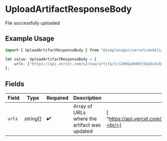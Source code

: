 # UploadArtifactResponseBody

File successfully uploaded

## Example Usage

```typescript
import { UploadArtifactResponseBody } from "@simplesagar/vercel/models/uploadartifactop.js";

let value: UploadArtifactResponseBody = {
    urls: ["https://api.vercel.com/v2/now/artifact/12HKQaOmR5t5Uy6vdcQsNIiZgHGB"],
};
```

## Fields

| Field                                                                     | Type                                                                      | Required                                                                  | Description                                                               | Example                                                                   |
| ------------------------------------------------------------------------- | ------------------------------------------------------------------------- | ------------------------------------------------------------------------- | ------------------------------------------------------------------------- | ------------------------------------------------------------------------- |
| `urls`                                                                    | *string*[]                                                                | :heavy_check_mark:                                                        | Array of URLs where the artifact was updated                              | [<br/>"https://api.vercel.com/v2/now/artifact/12HKQaOmR5t5Uy6vdcQsNIiZgHGB"<br/>] |